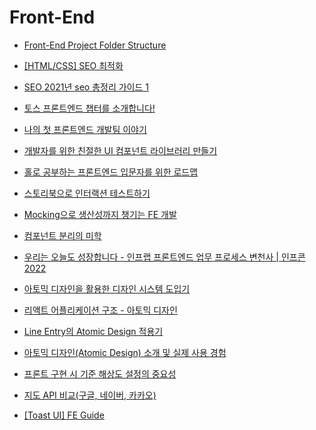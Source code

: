 # Front-End

- [Front-End Project Folder Structure](https://jinminkim-50502.medium.com/front-end-project-folder-structure-d4f151f83b39)

- [[HTML/CSS] SEO 최적화](https://velog.io/@aeong98/HTMLCSS-SEO-%EC%B5%9C%EC%A0%81%ED%99%94)

- [SEO 2021년 seo 총정리 가이드 1](https://www.next-t.co.kr/blog/2021%EB%85%84-seo%EC%B4%9D%EC%A0%95%EB%A6%AC%EA%B0%80%EC%9D%B4%EB%93%9C-1)

- [토스 프론트엔드 챕터를 소개합니다!](https://toss.tech/article/toss-frontend-chapter)

- [나의 첫 프론트엔드 개발팀 이야기](https://techblog.woowahan.com/8649/)

- [개발자를 위한 친절한 UI 컴포넌트 라이브러리 만들기](https://engineering.linecorp.com/ko/blog/ui-component-library-for-developers-with-typescript-storybook/?utm_source=newsletter_external&utm_medium=devrel)

- [홀로 공부하는 프론트엔드 입문자를 위한 로드맵](https://github.com/self-taught-fe-dev/fe-roadmap)

- [스토리북으로 인터랙션 테스트하기](https://ui.toast.com/weekly-pick/ko_20220111)

- [Mocking으로 생산성까지 챙기는 FE 개발](https://tech.kakao.com/2021/09/29/mocking-fe/)

- [컴포넌트 분리의 미학](https://vallista.kr/Component-%EB%B6%84%EB%A6%AC%EC%9D%98-%EB%AF%B8%ED%95%99/)

- [우리는 오늘도 성장합니다 - 인프랩 프론트엔드 업무 프로세스 변천사 | 인프콘 2022](https://www.youtube.com/watch?v=e5NPC1y7ha4)

- [아토믹 디자인을 활용한 디자인 시스템 도입기](https://fe-developers.kakaoent.com/2022/220505-how-page-part-use-atomic-design-system/)

- [리액트 어플리케이션 구조 - 아토믹 디자인](https://ui.toast.com/weekly-pick/ko_20200213)

- [Line Entry의 Atomic Design 적용기](https://www.youtube.com/watch?v=33yj-Q5v8mQ)

- [아토믹 디자인(Atomic Design) 소개 및 실제 사용 경험](https://ghost4551.tistory.com/255)

- [프론트 구현 시 기준 해상도 설정의 중요성](https://velog.io/@c-jeongyyun/%ED%94%84%EB%A1%A0%ED%8A%B8-%EA%B5%AC%ED%98%84-%EC%8B%9C-%EA%B8%B0%EC%A4%80-%ED%95%B4%EC%83%81%EB%8F%84-%EC%84%A4%EC%A0%95%EC%9D%98-%EC%A4%91%EC%9A%94%EC%84%B1)

- [지도 API 비교(구글, 네이버, 카카오)](https://epdev.tistory.com/8)

- [[Toast UI] FE Guide](https://ui.toast.com/fe-guide/ko)
